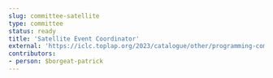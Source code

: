 ```yaml
---
slug: committee-satellite
type: committee
status: ready
title: 'Satellite Event Coordinator'
external: 'https://iclc.toplap.org/2023/catalogue/other/programming-committee.html'
contributors:
- person: $borgeat-patrick
---
```

